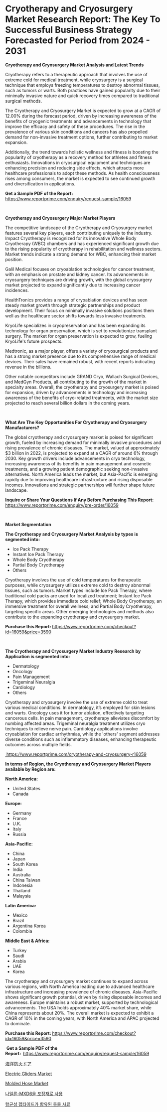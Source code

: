 <p><h1>Cryotherapy and Cryosurgery Market Research Report: The Key To Successful Business Strategy Forecasted for Period from 2024 - 2031</h1></p><p><strong>Cryotherapy and Cryosurgery Market Analysis and Latest Trends</strong></p>
<p><p>Cryotherapy refers to a therapeutic approach that involves the use of extreme cold for medical treatment, while cryosurgery is a surgical technique that employs freezing temperatures to destroy abnormal tissues, such as tumors or warts. Both practices have gained popularity due to their minimally invasive nature and quick recovery times compared to traditional surgical methods.</p><p>The Cryotherapy and Cryosurgery Market is expected to grow at a CAGR of 12.00% during the forecast period, driven by increasing awareness of the benefits of cryogenic treatments and advancements in technology that improve the efficacy and safety of these procedures. The rise in the prevalence of various skin conditions and cancers has also propelled demand for non-invasive treatment options, further contributing to market expansion.</p><p>Additionally, the trend towards holistic wellness and fitness is boosting the popularity of cryotherapy as a recovery method for athletes and fitness enthusiasts. Innovations in cryosurgical equipment and techniques are enhancing precision and reducing side effects, which attracts more healthcare professionals to adopt these methods. As health consciousness rises among consumers, the market is expected to see continued growth and diversification in applications.</p></p>
<p><strong>Get a Sample PDF of the Report:&nbsp;</strong> <a href="https://www.reportprime.com/enquiry/request-sample/16059">https://www.reportprime.com/enquiry/request-sample/16059</a></p>
<p>&nbsp;</p>
<p><strong>Cryotherapy and Cryosurgery Major Market Players</strong></p>
<p><p>The competitive landscape of the Cryotherapy and Cryosurgery market features several key players, each contributing uniquely to the industry. Impact Cryotherapy is recognized for its innovative Whole Body Cryotherapy (WBC) chambers and has experienced significant growth due to the rising popularity of cryotherapy in rehabilitation and wellness sectors. Market trends indicate a strong demand for WBC, enhancing their market position.</p><p>Galil Medical focuses on cryoablation technologies for cancer treatment, with an emphasis on prostate and kidney cancer. Its advancements in cryosurgery techniques are driving growth, with the global cryosurgery market projected to expand significantly due to increasing cancer incidences.</p><p>HealthTronics provides a range of cryoablation devices and has seen steady market growth through strategic partnerships and product development. Their focus on minimally invasive solutions positions them well as the healthcare sector shifts towards less invasive treatments.</p><p>KryoLife specializes in cryopreservation and has been expanding its technology for organ preservation, which is set to revolutionize transplant surgery. The market for organ preservation is expected to grow, fueling KryoLife's future prospects.</p><p>Medtronic, as a major player, offers a variety of cryosurgical products and has a strong market presence due to its comprehensive range of medical devices. Their sales have remained robust, with recent reports indicating revenue in the billions.</p><p>Other notable competitors include GRAND Cryo, Wallach Surgical Devices, and MedGyn Products, all contributing to the growth of the market in specialty areas. Overall, the cryotherapy and cryosurgery market is poised for expansion, driven by advancements in technology and increasing awareness of the benefits of cryo-related treatments, with the market size projected to reach several billion dollars in the coming years.</p></p>
<p>&nbsp;</p>
<p><strong>What Are The Key Opportunities For Cryotherapy and Cryosurgery Manufacturers?</strong></p>
<p><p>The global cryotherapy and cryosurgery market is poised for significant growth, fueled by increasing demand for minimally invasive procedures and rising prevalence of chronic diseases. The market, valued at approximately $3 billion in 2022, is projected to expand at a CAGR of around 6% through 2030. Key growth drivers include advancements in cryo technology, increasing awareness of its benefits in pain management and cosmetic treatments, and a growing patient demographic seeking non-invasive alternatives. North America leads the market, but Asia-Pacific is emerging rapidly due to improving healthcare infrastructure and rising disposable incomes. Innovations and strategic partnerships will further shape future landscape.</p></p>
<p><strong>Inquire or Share Your Questions If Any Before Purchasing This Report:</strong> <a href="https://www.reportprime.com/enquiry/pre-order/16059">https://www.reportprime.com/enquiry/pre-order/16059</a></p>
<p>&nbsp;</p>
<p><strong>Market Segmentation</strong></p>
<p><strong>The Cryotherapy and Cryosurgery Market Analysis by types is segmented into:</strong></p>
<p><ul><li>Ice Pack Therapy</li><li>Instant Ice Pack Therapy</li><li>Whole Body Cryotherapy</li><li>Partial Body Cryotherapy</li><li>Others</li></ul></p>
<p><p>Cryotherapy involves the use of cold temperatures for therapeutic purposes, while cryosurgery utilizes extreme cold to destroy abnormal tissues, such as tumors. Market types include Ice Pack Therapy, where traditional cold packs are used for localized treatment; Instant Ice Pack Therapy, which provides immediate cold relief; Whole Body Cryotherapy, an immersive treatment for overall wellness; and Partial Body Cryotherapy, targeting specific areas. Other emerging technologies and methods also contribute to the expanding cryotherapy and cryosurgery market.</p></p>
<p><strong>Purchase this Report:&nbsp;</strong><a href="https://www.reportprime.com/checkout?id=16059&price=3590">https://www.reportprime.com/checkout?id=16059&price=3590</a></p>
<p>&nbsp;</p>
<p><strong>The Cryotherapy and Cryosurgery Market Industry Research by Application is segmented into:</strong></p>
<p><ul><li>Dermatology</li><li>Oncology</li><li>Pain Management</li><li>Trigeminal Neuralgia</li><li>Cardiology</li><li>Others</li></ul></p>
<p><p>Cryotherapy and cryosurgery involve the use of extreme cold to treat various medical conditions. In dermatology, it’s employed for skin lesions and warts. Oncology uses it for tumor ablation, effectively targeting cancerous cells. In pain management, cryotherapy alleviates discomfort by numbing affected areas. Trigeminal neuralgia treatment utilizes cryo techniques to relieve nerve pain. Cardiology applications involve cryoablation for cardiac arrhythmias, while the 'others' segment addresses diverse conditions such as inflammatory diseases, enhancing therapeutic outcomes across multiple fields.</p></p>
<p><a href="https://www.reportprime.com/cryotherapy-and-cryosurgery-r16059">&nbsp;https://www.reportprime.com/cryotherapy-and-cryosurgery-r16059</a></p>
<p><strong>In terms of Region, the Cryotherapy and Cryosurgery Market Players available by Region are:</strong></p>
<p>
    <p> <strong> North America: </strong>
        <ul>
            <li>United States</li>
            <li>Canada</li>
        </ul>
        </p> 
    <p> <strong> Europe: </strong>
        <ul>
            <li>Germany</li>
            <li>France</li>
            <li>U.K.</li>
            <li>Italy</li>
            <li>Russia</li>
        </ul>
        </p> 
    <p> <strong> Asia-Pacific: </strong>
        <ul>
            <li>China</li>
            <li>Japan</li>
            <li>South Korea</li>
            <li>India</li>
            <li>Australia</li>
            <li>China Taiwan</li>
            <li>Indonesia</li>
            <li>Thailand</li>
            <li>Malaysia</li>
        </ul>
        </p> 
    <p> <strong> Latin America: </strong>
        <ul>
            <li>Mexico</li>
            <li>Brazil</li>
            <li>Argentina Korea</li>
            <li>Colombia</li>
        </ul>
        </p> 
    <p> <strong> Middle East & Africa: </strong>
        <ul>
            <li>Turkey</li>
            <li>Saudi</li>
            <li>Arabia</li>
            <li>UAE</li>
            <li>Korea</li>
        </ul>
    </p>
    </p>
<p><p>The cryotherapy and cryosurgery market continues to expand across various regions, with North America leading due to advanced healthcare infrastructure and increasing prevalence of chronic diseases. Asia-Pacific shows significant growth potential, driven by rising disposable incomes and awareness. Europe maintains a robust market, supported by technological advancements. The USA holds approximately 40% market share, while China represents about 20%. The overall market is expected to exhibit a CAGR of 10% in the coming years, with North America and APAC projected to dominate.</p></p>
<p><strong>Purchase this Report: </strong><a href="https://www.reportprime.com/checkout?id=16059&price=3590">https://www.reportprime.com/checkout?id=16059&price=3590</a></p>
<p>&nbsp;<strong>Get a Sample PDF of the Report:&nbsp;&nbsp;</strong><a href="https://www.reportprime.com/enquiry/request-sample/16059">https://www.reportprime.com/enquiry/request-sample/16059</a></p>
<p><strong></strong></p>
<p><p><a href="https://medium.com/@georgeannauce/marine-fire-rated-doors-market-%E3%81%AF-%E3%82%B3%E3%82%B9%E3%83%88%E7%AE%A1%E7%90%86%E3%81%A8%E5%8A%B9%E7%8E%87%E5%90%91%E4%B8%8A%E3%82%92%E5%84%AA%E5%85%88%E3%81%97%E3%81%BE%E3%81%99-%E3%81%95%E3%82%89%E3%81%AB-%E5%A0%B1%E5%91%8A%E6%9B%B8%E3%81%AF%E5%B8%82%E5%A0%B4%E3%81%AE%E9%9C%80%E8%A6%81%E9%9D%A2%E3%81%A8%E4%BE%9B%E7%B5%A6%E9%9D%A2%E3%81%AE%E4%B8%A1%E6%96%B9%E3%82%92%E3%82%AB%E3%83%90%E3%83%BC%E3%81%97%E3%81%A6%E3%81%84%E3%81%BE%E3%81%99-marine-fire-4311fafbb978">海洋防火ドア</a></p><p><a href="https://issuu.com/reportprime-2/docs/electric-gliders-market-size-2030.p_5f42df234e43bc">Electric Gliders Market</a></p><p><a href="https://medium.com/@minervawunsch/the-molded-hose-market-research-report-provides-an-in-depth-and-up-to-date-analysis-of-the-9d8173c19cbc">Molded Hose Market</a></p><p><a href="https://medium.com/@chongespinoza76/%EC%84%B8%EA%B3%84-nylon-mxd6-as-packing-material-market-%EC%9D%80-2024%EC%97%90%EC%84%9C-2031%EB%A1%9C-%EC%97%B0%ED%8F%89%EA%B7%A0-%EC%A6%9D%EA%B0%80%EC%9C%A8%EC%9D%84-%EB%B3%B4%EC%9D%BC-%EA%B2%83%EC%9C%BC%EB%A1%9C-%EC%98%88%EC%83%81%EB%90%A9%EB%8B%88%EB%8B%A4-03fbdaa486db">나일론-MXD6을 포장재로 사용</a></p><p><a href="https://medium.com/@kelvinfeenrey98677/%EC%84%B8%EA%B3%84-animal-feed-with-antimicrobial-peptides-market-%EC%9D%80-2024%EC%97%90%EC%84%9C-2031%EB%A1%9C-%EC%97%B0%ED%8F%89%EA%B7%A0-%EC%A6%9D%EA%B0%80%EC%9C%A8%EC%9D%84-%EB%B3%B4%EC%9D%BC-%EA%B2%83%EC%9C%BC%EB%A1%9C-%EC%98%88%EC%83%81%EB%90%A9%EB%8B%88%EB%8B%A4-b388db0d0f25">항균성 펩타이드가 함유된 동물 사료</a></p></p>